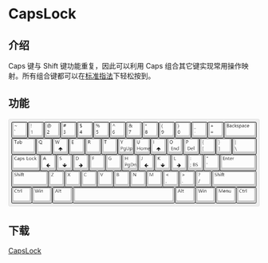 # CapsLock

## 介绍
Caps 键与 Shift 键功能重复，因此可以利用 Caps 组合其它键实现常用操作映射。所有组合键都可以在[标准指法](https://baike.baidu.com/item/%E6%A0%87%E5%87%86%E6%8C%87%E6%B3%95)下轻松按到。

## 功能
![](keyboard-layout.png)

## 下载
[CapsLock](https://raw.githubusercontent.com/Liy1eE/capslock/master/CapsLock.exe)
